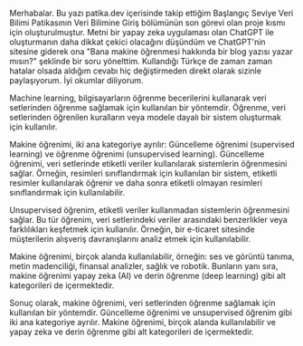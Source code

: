 Merhabalar. Bu yazı patika.dev içerisinde takip ettiğim Başlangıç Seviye Veri Bilimi Patikasının Veri Bilimine Giriş bölümünün son görevi olan proje kısmı için oluşturulmuştur. Metni bir yapay zeka uygulaması olan ChatGPT ile oluşturmanın daha dikkat çekici olacağını düşündüm ve ChatGPT'nin sitesine giderek ona "Bana makine öğrenmesi hakkında bir blog yazısı yazar mısın?" şeklinde bir soru yönelttim. Kullandığı Türkçe de zaman zaman hatalar olsada aldığım cevabı hiç değiştirmeden direkt olarak sizinle paylaşıyorum. İyi okumlar diliyorum.


Machine learning, bilgisayarların öğrenme becerilerini kullanarak veri setlerinden öğrenme sağlamak için kullanılan bir yöntemdir. Öğrenme, veri setlerinden öğrenilen kuralların veya modele dayalı bir sistem oluşturmak için kullanılır.

Makine öğrenimi, iki ana kategoriye ayrılır: Güncelleme öğrenimi (supervised learning) ve öğrenme öğrenimi (unsupervised learning). Güncelleme öğrenimi, veri setlerinde etiketli veriler kullanılarak sistemlerin öğrenmesini sağlar. Örneğin, resimleri sınıflandırmak için kullanılan bir sistem, etiketli resimler kullanılarak öğrenir ve daha sonra etiketli olmayan resimleri sınıflandırmak için kullanılabilir.

Unsupervised öğrenim, etiketli veriler kullanmadan sistemlerin öğrenmesini sağlar. Bu tür öğrenim, veri setlerindeki veriler arasındaki benzerlikler veya farklılıkları keşfetmek için kullanılır. Örneğin, bir e-ticaret sitesinde müşterilerin alışveriş davranışlarını analiz etmek için kullanılabilir.

Makine öğrenimi, birçok alanda kullanılabilir, örneğin: ses ve görüntü tanıma, metin madenciliği, finansal analizler, sağlık ve robotik. Bunların yanı sıra, makine öğrenimi yapay zeka (AI) ve derin öğrenme (deep learning) gibi alt kategorileri de içermektedir.

Sonuç olarak, makine öğrenimi, veri setlerinden öğrenme sağlamak için kullanılan bir yöntemdir. Güncelleme öğrenimi ve unsupervised öğrenim gibi iki ana kategoriye ayrılır. Makine öğrenimi, birçok alanda kullanılabilir ve yapay zeka ve derin öğrenme gibi alt kategorileri de içermektedir.
